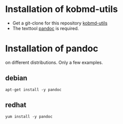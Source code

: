 # Installation of kobmd-utils
* Get a git-clone for this repository [kobmd-utils](https://github.com/kobmaki/kobmd-utils)
* The texttool [pandoc](http://pandoc.org) is required.

# Installation of pandoc 
on different distributions. Only a few examples.

## debian 

    apt-get install -y pandoc

## redhat

    yum install -y pandoc


